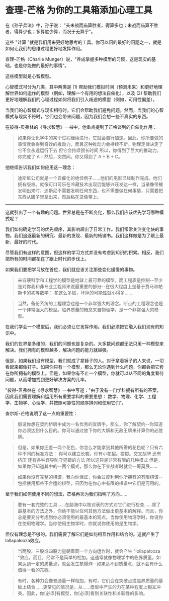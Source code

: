 # 查理-芒格 为你的工具箱添加心理工具

在《孙子兵法》中，孙子说： "夫未战而庙算胜者，得算多也；未战而庙算不胜者，得算少也；多算胜少算，而况于无算乎"。

这些 "计算 "就是我们用来更好地思考的工具。你可以问的最好的问题之一，就是如何让我们的思维过程更好地发挥作用。

查理-芒格（Charlie Munger）说，"养成掌握多种模型的习惯，这是现实的基础，也是你能做的最好的事情"。

这些模型就是心智模型。

心智模式可分为几类，其中两类是 (1) 帮助我们模拟时间（预测未来）和更好地理解世界如何运作的模型（例如，理解一个有用的想法自催化），以及 (2) 帮助我们更好地理解我们的心理过程如何将我们引入歧途的模型（例如，可用性偏差）。

当我们的心智模式与现实相符时，它们会帮助我们避免问题。然而，当我们的心智模式与现实不符时，它们也会带来问题，因为我们会想一些不真实的东西。

在彼得-贝弗林的《寻求智慧》一书中，他重点提到了芒格谈到的自催化作用：

> 如果你让化学中的某个过程继续进行，它就会自行加速。因此，你所要做的事情就会得到奇妙的推动力，而且这种推动力会持续不断。物理定律决定了它不会永远运行下去 但它会持续很长时间 所以，你得到了巨大的推动力。你完成了 A - 然后，突然间，你又得到了 A + B + C。

他继续告诉我们如何应用这一理念：

> 迪斯尼公司就是一个自催化的绝佳例子......他们的电影已经制作完成。他们拥有版权。就像可口可乐在冷藏技术出现后能够兴旺发达一样，当录像带被发明出来时，迪斯尼不需要发明任何东西，也不需要做任何事情，只需要把东西从罐子里拿出来，然后粘在录像带上。

***

这就引出了一个有趣的问题。世界总是在不断变化，那么我们应该优先学习哪种模式呢？

我们如何确定学习的优先顺序，其影响超出了日常工作。我们常常关注变化快的事物。我们追逐最新的研究、最新的发现、最新的畅销书。我们这样做是为了跟上最新、最好的时代。

尽管我们有这样的意图，但这样的学习方式并没有考虑到知识的积累。相反，我们把所有的时间都花在了跟上时代的步伐上。

如果我们要把学习放在首位，我们就应该关注那些变化缓慢的事物。

> 来自硬科学和工程学的模型是地球上最可靠的模型。而工程质量控制--至少是对你我和非专业工程师来说最重要的部分--在很大程度上是基于费马和帕斯卡的初等数学： 花这么多钱，坏掉的可能性就小得多......

> 当然，备份系统的工程理念也是一个非常强大的理念。断点的工程理念也是一个非常强大的模型。临界质量的概念来自物理学，是一个非常强大的模型。

在我们学会一个模型后，我们必须让它发挥作用。我们必须把它融入我们现有的知识中。

我们的世界是多维的，我们的问题也是复杂的。大多数问题都无法只用一种模型来解决。我们拥有的模型越多，解决问题的能力就越强。

但是，如果我们没有模型，我们就成了拿锤子的人。对于拿着锤子的人来说，一切看起来都像钉子。如果你只有一个模型，那么无论你遇到什么问题，你都会把它套在你所拥有的模型上。但是，如果你有不止一个模型，你就可以从不同的角度看待问题，从而增加找到更好解决方案的几率。

"彼得-贝弗林在《寻求智慧》一书中写道："由于没有一门学科拥有所有的答案，因此我们需要理解和运用所有重要学科的重要思想： 数学、物理、化学、工程学、生物学、心理学，并按照可靠性的顺序排列和使用它们"。

查尔斯-芒格说明了这一点的重要性：

> 假设你想在契约桥牌中成为一名优秀的宣牌手。那么，你了解契约--你知道你必须达到什么目的。你可以通过放下你的大牌和无敌王牌来计算你的必胜牌。

> 但是，如果你还差一两个花色，你怎么才能拿到其他所需的花色呢？只有六种不同的标准方法： 你可以建立长套。你有小花招。投掷。交叉胡牌 还有挤压 还有各种误导防守犯错的方法 所以这只是非常有限的几种模式 但是，如果你只知道其中的一两个模式，那么你在下宣战者时就会一筹莫展......

> 如果你没有完整的棋谱，我向你保证，你会过度利用你所拥有的有限棋谱--包括使用那些不合适的棋型，只因为在你心中有限的棋谱中它们是可用的。

至于我们如何使用不同的想法，芒格再次为我们指明了方向......

> 要有一套完整的工具......在脑海中以核对表的方式对它们进行检查......除了最基本的方法之外，你绝不能以任何其他方法做出更基本的解释。而且，你总是要充分考虑到你必须使用的最基本的观点。当你使用物理学时，你说你在使用物理学。当你使用生物学时，你就说你使用的是生物学。

但仅有理念是不够的。我们需要了解它们是如何相互作用和结合的。这就产生了 lollapalooza效应。

> 当两股、三股或四股力量朝着同一个方向运作时，就会产生 "lollapalooza "效应。而且，经常不是简单的相加。这通常就像物理学中的临界质量，如果达到一定的质量点，就会发生核爆炸--如果达不到质量点，就不会有什么值得一看的东西。

> 有时，各种力会像普通量一样相加，有时，它们会在突破点或临界质量的基础上结合......更常见的情况是，从......模型中产生的力在某种程度上相互冲突。因此，你[必须]有模型，你[必须]看到关联性和关联性的影响。
